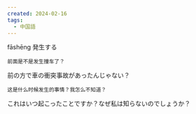 ```yaml
---
created: 2024-02-16
tags:
  - 中国語
---
```

fāshēng
発生する
```zh-cn
前面是不是发生撞车了？
```
前の方で車の衝突事故があったんじゃない？
```zh-cn
这是什么时候发生的事情？我怎么不知道？
```
これはいつ起こったことですか？なぜ私は知らないのでしょうか？
